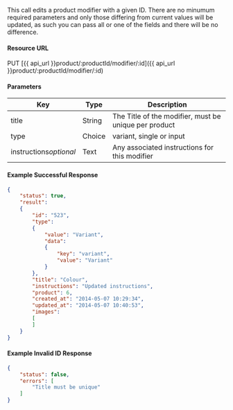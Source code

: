 <!--
@title Update a product modifier
@author Moltin Ltd
@description Updates a product modifier with the given ID
@order 3.1.6

@sidebar 1
@family Product/Modifier
@rate No
@auth Yes
@format JSON
@http PUT
@version beta
-->
This call edits a product modifier with a given ID. There are no minumum required parameters and only those differing from current values will be updated, as such you can pass all or one of the fields and there will be no difference.

#### Resource URL
PUT [{{ api_url }}product/:productId/modifier/:id]({{ api_url }}product/:productId/modifier/:id)

#### Parameters
Key | Type | Description
--- | ---- | -----------
title | String | The Title of the modifier, must be unique per product
type | Choice | variant, single or input
instructions*optional* | Text | Any associated instructions for this modifier

<!--code-->
#### Example Successful Response
``` json
{
    "status": true,
    "result":
    {
        "id": "523",
        "type":
        {
            "value": "Variant",
            "data":
            {
                "key": "variant",
                "value": "Variant"
            }
        },
        "title": "Colour",
        "instructions": "Updated instructions",
        "product": 6,
        "created_at": "2014-05-07 10:29:34",
        "updated_at": "2014-05-07 10:40:53",
        "images":
        [
        ]
    }
}
```

#### Example Invalid ID Response
``` json
{
    "status": false,
    "errors": [
    	"Title must be unique"
    ]
}
```
<!--/code-->
